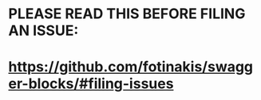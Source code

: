 #
# PLEASE READ THIS BEFORE FILING AN ISSUE:
# https://github.com/fotinakis/swagger-blocks/#filing-issues
#
